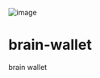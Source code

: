 ![image](https://github.com/brain-wallet/sha256/assets/65864/bd12fbb2-5b0b-4908-88b1-86b27254f834)


# brain-wallet
brain wallet
